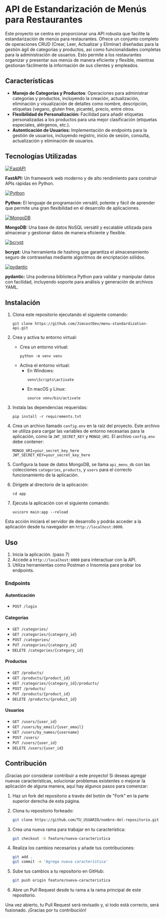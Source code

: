 # API de Estandarización de Menús para Restaurantes

Este proyecto se centra en proporcionar una API robusta que facilite la estandarización de menús para restaurantes. Ofrece un conjunto completo de operaciones CRUD (Crear, Leer, Actualizar y Eliminar) diseñadas para la gestión ágil de categorías y productos, así como funcionalidades completas para la administración de usuarios. Esto permite a los restaurantes organizar y presentar sus menús de manera eficiente y flexible, mientras gestionan fácilmente la información de sus clientes y empleados.

## Características

- **Manejo de Categorías y Productos**: Operaciones para administrar categorías y productos, incluyendo la creación, actualización, eliminación y visualización de detalles como nombre, descripción, etiquetas (vegano, gluten free, picante), precio, entre otros.
- **Flexibilidad de Personalización:** Facilidad para añadir etiquetas personalizadas a los productos para una mejor clasificación (etiquetas especiales, alérgenos, etc.).
- **Autenticación de Usuarios:** Implementación de endpoints para la gestión de usuarios, incluyendo registro, inicio de sesión, consulta, actualización y eliminación de usuarios.

## Tecnologías Utilizadas

[![FastAPI](https://img.shields.io/badge/FastAPI-00599C?style=for-the-badge&logo=fastapi&logoColor=white&labelColor=101010)](https://fastapi.tiangolo.com/)

**FastAPI:** Un framework web moderno y de alto rendimiento para construir APIs rápidas en Python.

[![Python](https://img.shields.io/badge/Python-1f425f?style=for-the-badge&logo=python&logoColor=white&labelColor=101010)]()

**Python:** El lenguaje de programación versátil, potente y fácil de aprender que permite una gran flexibilidad en el desarrollo de aplicaciones.

[![MongoDB](https://img.shields.io/badge/MongoDB-47A248?style=for-the-badge&logo=mongodb&logoColor=white&labelColor=101010)]()

**MongoDB:** Una base de datos NoSQL versátil y escalable utilizada para almacenar y gestionar datos de manera eficiente y flexible.

[![bcrypt](https://img.shields.io/badge/bcrypt-00457C?style=for-the-badge&logoColor=white&labelColor=101010)]()

**bcrypt:** Una herramienta de hashing que garantiza el almacenamiento seguro de contraseñas mediante algoritmos de encriptación sólidos.

[![pydantic](https://img.shields.io/badge/pydantic-DA11FF?style=for-the-badge&logo=Python&logoColor=white&labelColor=101010)](https://pydantic-docs.helpmanual.io/)

**pydantic:** Una poderosa biblioteca Python para validar y manipular datos con facilidad, incluyendo soporte para análisis y generación de archivos YAML.




## Instalación

1. Clona este repositorio ejecutando el siguiente comando:
    ```
    git clone https://github.com/JimcostDev/menu-standardization-api.git
    ```

2. Crea y activa tu entorno virtual:
    - Crea un entorno virtual:
        ```
        python -m venv venv
        ```
    - Activa el entorno virtual:
        - En Windows:
            ```
            venv\Scripts\activate
            ```
        - En macOS y Linux:
            ```
            source venv/bin/activate
            ```

3. Instala las dependencias requeridas:
    ```
    pip install -r requirements.txt
    ```

4. Crea un archivo llamado `config.env` en la raíz del proyecto. Este archivo se utiliza para cargar las variables de entorno necesarias para la aplicación, como la `JWT_SECRET_KEY` y `MONGO_URI`. El archivo `config.env` debe contener:
    ```plaintext
    MONGO_URI=your_secret_key_here
    JWT_SECRET_KEY=your_secret_key_here
    ```
    
5. Configura la base de datos MongoDB, se llama `api_menu_db` con las colecciones `categories`, `products`, y `users` para el correcto funcionamiento de la aplicación.

6. Dirígete al directorio de la aplicación:
    ```
    cd app
    ```

7. Ejecuta la aplicación con el siguiente comando:
    ```
    uvicorn main:app --reload
    ```
Esta acción iniciará el servidor de desarrollo y podrás acceder a la aplicación desde tu navegador en `http://localhost:8000`.


## Uso

1. Inicia la aplicación. (paso 7)
2. Accede a `http://localhost:8000` para interactuar con la API.
3. Utiliza herramientas como Postman o Insomnia para probar los endpoints.

### Endpoints

#### Autenticación
- `POST /login`
  
#### Categorías
- `GET /categories/`
- `GET /categories/{category_id}`
- `POST /categories/`
- `PUT /categories/{category_id}`
- `DELETE /categories/{category_id}`

#### Productos
- `GET /products/`
- `GET /products/{product_id}`
- `GET /categories/{category_id}/products/`
- `POST /products/`
- `PUT /products/{product_id}`
- `DELETE /products/{product_id}`

#### Usuarios
- `GET /users/{user_id}`
- `GET /users/by_email/{user_email}`
- `GET /users/by_names/{username}`
- `POST /users/`
- `PUT /users/{user_id}`
- `DELETE /users/{user_id}`


## Contribución

¡Gracias por considerar contribuir a este proyecto! Si deseas agregar nuevas características, solucionar problemas existentes o mejorar la aplicación de alguna manera, aquí hay algunos pasos para comenzar:

1. Haz un fork del repositorio a través del botón de "Fork" en la parte superior derecha de esta página.
   
2. Clona tu repositorio forkeado:
    ```bash
    git clone https://github.com/TU_USUARIO/nombre-del-repositorio.git
    ```

3. Crea una nueva rama para trabajar en tu característica:
    ```bash
    git checkout -b feature/nueva-caracteristica
    ```

4. Realiza los cambios necesarios y añade tus contribuciones:
    ```bash
    git add .
    git commit -m 'Agrega nueva característica'
    ```

5. Sube tus cambios a tu repositorio en GitHub:
    ```bash
    git push origin feature/nueva-caracteristica
    ```

6. Abre un Pull Request desde tu rama a la rama principal de este repositorio.
   
Una vez abierto, tu Pull Request será revisado y, si todo está correcto, será fusionado. ¡Gracias por tu contribución!

